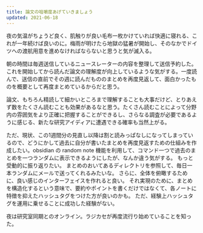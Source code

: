 ```yaml
---
title: 論文の咀嚼度あげていきましょう
updated: 2021-06-18
---
```


夜の気温がちょうど良く、肌触りが良い毛布一枚かけていれば快適に寝れる、これが一年続けば良いのに。梅雨が明けたら地獄の猛暑が開始し、そのなかでドイツへの渡航用意を進めなければならないと思うと気が滅入る。

朝の時間は毎週送信しているニュースレーターの内容を整理して送信予約した。これを開始してから読んだ論文の理解度が向上しているような気がする。一度読んで、送信の直前でその週に読んだもののまとめを再度見返して、面白かったものを概要として再度まとめているからだと思う。

論文、もちろん精読して細かいところまで理解することも大事だけど、とりあえず数をたくさん読むことも効果があるなと思う。たくさん読むことによって分野内の雰囲気をより正確に把握することができるし、さらなる調査が必要であるように感じる、新たな研究アイディアに遭遇できる確率も当然上がる。

ただ、現状、この1週間分の見直し以降は割と読みっぱなしになってしまっているので、どうにかして過去に自分が書いたまとめを再度見返すための仕組みを作成したい。obsidian の random note 機能を利用して、コマンド一つで過去のまとめを一つランダムに表示できるようにしたが、なんか違う気がする。
もっと受動的に振り返りたい。
まとめのおいてあるディレクトリを参照して、毎日一本ランダムにメールで送ってくれるみたいな。
さらに、全体を俯瞰するために、良い感じのインターフェイスを作れると良い。
それ実現のために、まとめを構造化するという意味で、要約やポイントを書くだけではなくて、各ノートに特徴を抑えたハッシュタグをつけた方が良いのかも。
ただ、経験上ハッシュタグを運用に乗せることに成功した経験がない。

夜は研究室同期とのオンライン。ラジカセが再度流行り始めていることを知った。
